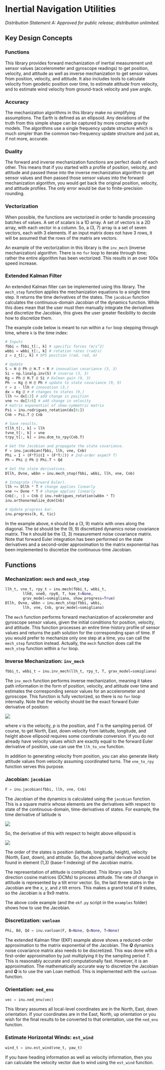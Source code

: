 # Inertial Navigation Utilities

*Distribution Statement A: Approved for public release; distribution unlimited.*

## Key Design Concepts

### Functions

This library provides forward mechanization of inertial measurement unit sensor
values (accelerometer and gyroscope readings) to get position, velocity, and
attitude as well as inverse mechanization to get sensor values from position,
velocity, and attitude. It also includes tools to calculate velocity from
geodetic position over time, to estimate attitude from velocity, and to estimate
wind velocity from ground-track velocity and yaw angle.

### Accuracy

The mechanization algorithms in this library make no simplifying assumptions.
The Earth is defined as an ellipsoid. Any deviations of the truth from this
simple shape can be captured by more complex gravity models. The algorithms use
a single frequency update structure which is much simpler than the common
two-frequency update structure and just as, if not more, accurate.

### Duality

The forward and inverse mechanization functions are perfect duals of each other.
This means that if you started with a profile of position, velocity, and
attitude and passed these into the inverse mechanization algorithm to get sensor
values and then passed those sensor values into the forward mechanization
algorithm, you would get back the original position, velocity, and attitude
profiles. The only error would be due to finite-precision rounding.

### Vectorization

When possible, the functions are vectorized in order to handle processing
batches of values. A set of scalars is a 1D array. A set of vectors is a 2D
array, with each vector in a column. So, a (3, 7) array is a set of seven
vectors, each with 3 elements. If an input matrix does not have 3 rows, it will
be assumed that the rows of the matrix are vectors.

An example of the vectorization in this library is the `inv_mech` (inverse
mechanization) algorithm. There is no `for` loop to iterate through time; rather
the entire algorithm has been vectorized. This results in an over 100x speed
increase.

### Extended Kalman Filter

An extended Kalman filter can be implemented using this library. The `mech_step`
function applies the mechanization equations to a single time step. It returns
the time derivatives of the states. The `jacobian` function calculates the
continuous-domain Jacobian of the dynamics function. While this does mean that
the user must then manually integrate the derivatives and discretize the
Jacobian, this gives the user greater flexibility to decide how to discretize
them.

The example code below is meant to run within a `for` loop stepping through
time, where `k` is the time index:

```python
# Inputs
fbbi = fbbi_t[:, k] # specific forces (m/s^2)
wbbi = wbbi_t[:, k] # rotation rates (rad/s)
z = z_t[:, k] # GPS position (rad, rad, m)

# Update
S = H @ Ph @ H.T + R # innovation covariance (3, 3)
Si = np.linalg.inv(S) # inverse (3, 3)
Kg = Ph @ H.T @ Si # Kalman gain (9, 3)
Ph -= Kg @ H @ Ph # update to state covariance (9, 9)
r = z - llh # innovation (3,)
dx = Kg @ r # changes to states (9,)
llh += dx[:3] # add change in position
vne += dx[3:6] # add change in velocity
# matrix exponential of skew-symmetric matrix
Psi = inu.rodrigues_rotation(dx[6:])
Cnb = Psi.T @ Cnb

# Save results.
tllh_t[:, k] = llh
tvne_t[:, k] = vne
trpy_t[:, k] = inu.dcm_to_rpy(Cnb.T)

# Get the Jacobian and propagate the state covariance.
F = inu.jacobian(fbbi, llh, vne, Cnb)
Phi = I + (F*T)@(I + (F*T/2)) # 2nd-order expm(F T)
Ph = Phi @ Ph @ Phi.T + Qd

# Get the state derivatives.
Dllh, Dvne, wbbn = inu.mech_step(fbbi, wbbi, llh, vne, Cnb)

# Integrate (forward Euler).
llh += Dllh * T # change applies linearly
vne += Dvne * T # change applies linearly
Cnb[:, :] = Cnb @ inu.rodrigues_rotation(wbbn * T)
inu.orthonormalize_dcm(Cnb)

# Update progress bar.
inu.progress(k, K, tic)
```

In the example above, `H` should be a (3, 9) matrix with ones along the
diagonal. The `Qd` should be the (9, 9) discretized dynamics noise covariance
matrix. The `R` should be the (3, 3) measurement noise covariance matrix. Note
that forward Euler integration has been performed on the state derivatives and a
second-order approximation to the matrix exponential has been implemented to
discretize the continuous-time Jacobian.

## Functions

### Mechanization: `mech` and `mech_step`

```python
llh_t, vne_t, rpy_t = inu.mech(fbbi_t, wbbi_t,
        llh0, vne0, rpy0, T, hae_t=None,
        grav_model=somigliana, show_progress=True)
Dllh, Dvne, wbbn = inu.mech_step(fbbi, wbbi,
        llh, vne, Cnb, grav_model=somigliana)
```

The `mech` function performs forward mechanization of accelerometer and
gyroscope sensor values, given the initial conditions for position, velocity,
and attitude. This function processes an entire time-history profile of sensor
values and returns the path solution for the corresponding span of time. If you
would prefer to mechanize only one step at a time, you can call the `mech_step`
function instead. Actually, the `mech` function does call the `mech_step`
function within a `for` loop.

### Inverse Mechanization: `inv_mech`

```python
fbbi_t, wbbi_t = inu.inv_mech(llh_t, rpy_t, T, grav_model=somigliana)
```

The `inv_mech` function performs inverse mechanization, meaning it takes path
information in the form of position, velocity, and attitude over time and
estimates the corresponding sensor values for an accelerometer and gyroscope.
This function is fully vectorized, so there is no `for` loop internally. Note
that the velocity should be the exact forward Euler derivative of position:

![](https://gitlab.com/davidwoodburn/inu/-/raw/main/figures/fig_forward_euler.svg)

where *v* is the velocity, *p* is the position, and *T* is the sampling period.
Of course, to get North, East, down velocity from latitude, longitude, and
height above ellipsoid requires some coordinate conversion. If you do not
already have velocity values which are exactly equal to the forward Euler
derivative of position, use can use the `llh_to_vne` function.

In addition to generating velocity from position, you can also generate likely
attitude values from velocity assuming coordinated turns. The `vne_to_rpy`
function serves this purpose.

### Jacobian: `jacobian`

```python
F = inu.jacobian(fbbi, llh, vne, Cnb)
```

The Jacobian of the dynamics is calculated using the `jacobian` function. This
is a square matrix whose elements are the derivatives with respect to state of
the continuous-domain, time-derivatives of states. For example, the time
derivative of latitude is

![](https://gitlab.com/davidwoodburn/inu/-/raw/main/figures/fig_lat_rate.svg)

So, the derivative of this with respect to height above ellipsoid is

![](https://gitlab.com/davidwoodburn/inu/-/raw/main/figures/fig_partial.svg)

The order of the states is position (latitude, longitude, height), velocity
(North, East, down), and attitude. So, the above partial derivative would be
found in element (1,3) (base-1 indexing) of the Jacobian matrix.

The representation of attitude is complicated. This library uses 3x3 direction
cosine matrices (DCMs) to process attitude. The rate of change in attitude is
represented by a tilt error vector. So, the last three states in the Jacobian
are the *x*, *y*, and *z* tilt errors. This makes a grand total of 9 states, so
the Jacobian is a 9x9 matrix.

The above code example (and the `ekf.py` script in the `examples` folder) shows
how to use the Jacobian.

### Discretization: `vanloan`

```python
Phi, Bd, Qd = inu.vanloan(F, B=None, Q=None, T=None)
```

The extended Kalman filter (EKF) example above shows a reduced-order
approximation to the matrix exponential of the Jacobian. The ***Q*** dynamics
noise covariance matrix also needs to be discretized. This was done with a
first-order approximation by just multiplying it by the sampling period *T*.
This is reasonably accurate and computationally fast. However, it is an
approximation. The mathematically accurate way to discretize the Jacobian and
***Q*** is to use the van Loan method. This is implemented with the `vanloan`
function.

### Orientation: `ned_enu`

```python
vec = inu.ned_enu(vec)
```

This library assumes all local-level coordinates are in the North, East, down
orientation. If your coordinates are in the East, North, up orientation or you
wish for the final results to be converted to that orientation, use the
`ned_enu` function.

### Estimate Horizontal Winds: `est_wind`

```python
wind_t = inu.est_wind(vne_t, yaw_t)
```

If you have heading information as well as velocity information, then you can
calculate the velocity vector due to wind using the `est_wind` function.
